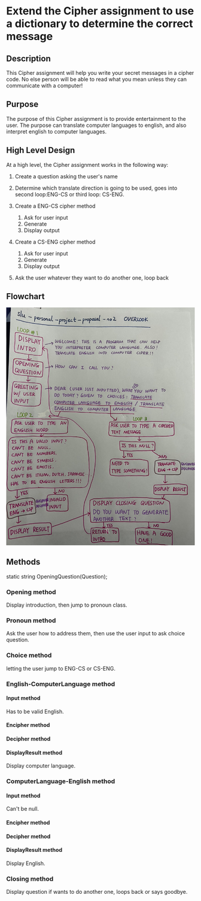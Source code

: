 # Extend the Cipher assignment to use a dictionary to determine the correct message

## Description

This Cipher assignment will help you write your secret messages in a cipher code.  No else person will be able to read what you mean unless they can communicate with a computer!

## Purpose

The purpose of this Cipher assignment is to provide entertainment to the user.  The purpose can translate computer languages to english, and also interpret english to computer languages. 

## High Level Design

At a high level, the Cipher assignment works in the following way:

1. Create a question asking the user's name


2. Determine which translate direction is going to be used, goes into second loop:ENG-CS or third loop: CS-ENG.


3. Create a ENG-CS cipher method
   1. Ask for user input
   2. Generate
   3. Display output


4. Create a CS-ENG cipher method
   1. Ask for user input
   2. Generate
   3. Display output


5. Ask the user whatever they want to do another one, loop back

## Flowchart

![Image Text](overlook.jpeg)

## Methods

static string OpeningQuestion(Question);

### Opening method

Display introduction, then jump to pronoun class.

### Pronoun method

Ask the user how to address them, then use the user input to ask choice question.

### Choice method

letting the user jump to ENG-CS or CS-ENG.

### English-ComputerLanguage method

#### Input method

Has to be valid English.

#### Encipher method

#### Decipher method

#### DisplayResult method

Display computer language.

### ComputerLanguage-English method

#### Input method

Can't be null.

#### Encipher method

#### Decipher method

#### DisplayResult method

Display English.

### Closing method

Display question if wants to do another one, loops back or says goodbye.